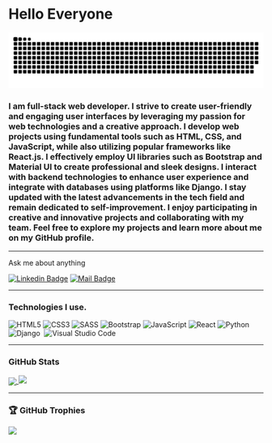 
<h1>
Hello Everyone
</h1>

<div align="center">
  <img  src="https://github.com/1999AZZAR/1999AZZAR/blob/main/resources/img/grid-snake.svg"
       alt="snake" /></a>
</div>

<script data-name="BMC-Widget" data-cfasync="false" src="https://cdnjs.buymeacoffee.com/1.0.0/widget.prod.min.js" data-id="tugcekanerx" data-description="Support me on Buy me a coffee!" data-message="" data-color="#FF813F" data-position="Right" data-x_margin="18" data-y_margin="18"></script>


<h3> I am full-stack web developer. I strive to create user-friendly and engaging user interfaces by leveraging my passion for web technologies and a creative approach. I develop web projects using fundamental tools such as HTML, CSS, and JavaScript, while also utilizing popular frameworks like React.js. I effectively employ UI libraries such as Bootstrap and Material UI to create professional and sleek designs. I interact with backend technologies to enhance user experience and integrate with databases using platforms like Django. I stay updated with the latest advancements in the tech field and remain dedicated to self-improvement. I enjoy participating in creative and innovative projects and collaborating with my team. Feel free to explore my projects and learn more about me on my GitHub profile.</h3>
<hr>
  
<p>Ask me about anything </p>

[![Linkedin Badge](https://img.shields.io/badge/linkedin-%230077B5.svg?&style=for-the-badge&logo=linkedin&logoColor=white)](https://www.linkedin.com/in/tu%C4%9F%C3%A7e-k-7a0570149/)
[![Mail Badge](https://img.shields.io/badge/email-c14438?style=for-the-badge&logo=Gmail&logoColor=white&link=mailto:ccobanmehmet@gmail.com)](mailto:tugcekaner@gmail.com)
<hr>
<h3>
Technologies I use.
</h3>

![HTML5](https://img.shields.io/badge/-HTML5-000000?style=flat&logo=HTML5)
![CSS3](https://img.shields.io/badge/-CSS3-000000?style=flat&logo=CSS3&logoColor=1572B6)
![SASS](https://img.shields.io/badge/-SASS-000000?style=flat&logo=SASS)
![Bootstrap](https://img.shields.io/badge/-Bootstrap-000000?style=flat&logo=Bootstrap&logoColor=563D7C)
![JavaScript](https://img.shields.io/badge/-JavaScript-000000?style=flat&logo=javascript)
![React](https://img.shields.io/badge/-React-000000?style=flat&logo=React)
![Python](https://img.shields.io/badge/-Python-000000?style=flat&logo=Python&logoColor=FFD43B)
![Django](https://img.shields.io/badge/-Django-05122A?style=flat&logo=django&logoColor=092E20)&nbsp;
![Visual Studio Code](https://img.shields.io/badge/-Visual%20Studio%20Code-05122A?style=flat&logo=visual-studio-code&logoColor=007ACC)&nbsp;

<hr>

<h3>
GitHub Stats
</h3>
<a href="https://github.com/tugcekaner">
<img align="center" src="https://github-readme-stats.vercel.app/api/top-langs/?username=tugcekaner&layout=compact&theme=dark&show_icons=true" width="450">
</a>
<img src="https://github-readme-streak-stats.herokuapp.com/?user=tugcekaner&theme=dark" width="450">

<hr>

<h3>
🏆 GitHub Trophies
</h3>
<img src="https://github-profile-trophy.vercel.app/?username=tugcekaner&theme=radical&no-frame=false&no-bg=false&margin-w=4">
